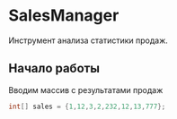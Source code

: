 # SalesManager
Инструмент анализа статистики продаж.
## Начало работы
Вводим массив с результатами продаж
```JAVA
int[] sales = {1,12,3,2,232,12,13,777};
```
